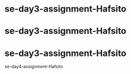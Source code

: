# se-day3-assignment-Hafsito
# se-day3-assignment-Hafsito
# se-day3-assignment-Hafsito
se-day4-assignment-Hafsito
